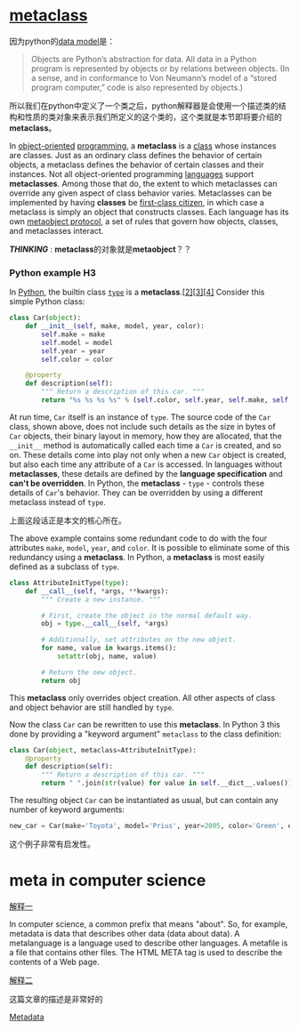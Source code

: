 
# [metaclass](https://en.wikipedia.org/wiki/Metaclass) 



因为python的[data model](https://docs.python.org/3.6/reference/datamodel.html)是：

>Objects are Python’s abstraction for data. All data in a Python program is represented by objects or by relations between objects. (In a sense, and in conformance to Von Neumann’s model of a “stored program computer,” code is also represented by objects.)

所以我们在python中定义了一个类之后，python解释器是会使用一个描述类的结构和性质的类对象来表示我们所定义的这个类的，这个类就是本节即将要介绍的**metaclass**。





In [object-oriented](https://en.wikipedia.org/wiki/Object-oriented_programming) [programming](https://en.wikipedia.org/wiki/Computer_programming), a **metaclass** is a [class](https://en.wikipedia.org/wiki/Class_(computer_science)) whose instances are classes. Just as an ordinary class defines the behavior of certain objects, a metaclass defines the behavior of certain classes and their instances. Not all object-oriented programming [languages](https://en.wikipedia.org/wiki/Programming_languages) support **metaclasses**. Among those that do, the extent to which metaclasses can override any given aspect of class behavior varies. Metaclasses can be implemented by having **classes** be [first-class citizen](https://en.wikipedia.org/wiki/First-class_citizen), in which case a metaclass is simply an object that constructs classes. Each language has its own [metaobject protocol](https://en.wikipedia.org/wiki/Metaobject_protocol), a set of rules that govern how objects, classes, and metaclasses interact.

***THINKING*** : **metaclass**的对象就是**metaobject**？？



### Python example H3

In [Python](https://en.wikipedia.org/wiki/Python_(programming_language)), the builtin class [`type`](https://docs.python.org/3.7/library/functions.html#type) is a **metaclass**.[[2\]](https://en.wikipedia.org/wiki/Metaclass#cite_note-2)[[3\]](https://en.wikipedia.org/wiki/Metaclass#cite_note-3)[[4\]](https://en.wikipedia.org/wiki/Metaclass#cite_note-4) Consider this simple Python class:

```python
class Car(object):
    def __init__(self, make, model, year, color):
        self.make = make
        self.model = model
        self.year = year
        self.color = color

    @property
    def description(self):
        """ Return a description of this car. """
        return "%s %s %s %s" % (self.color, self.year, self.make, self.model)
```

At run time, `Car` itself is an instance of `type`. The source code of the `Car` class, shown above, does not include such details as the size in bytes of `Car` objects, their binary layout in memory, how they are allocated, that the `__init__` method is automatically called each time a `Car` is created, and so on. These details come into play not only when a new `Car` object is created, but also each time any attribute of a `Car` is accessed. In languages without **metaclasses**, these details are defined by the **language specification** and **can't be overridden**. In Python, the **metaclass** - `type` - controls these details of `Car`'s behavior. They can be overridden by using a different metaclass instead of `type`.

上面这段话正是本文的核心所在。

The above example contains some redundant code to do with the four attributes `make`, `model`, `year`, and `color`. It is possible to eliminate some of this redundancy using a **metaclass**. In Python, a **metaclass** is most easily defined as a subclass of `type`.

```python
class AttributeInitType(type):
    def __call__(self, *args, **kwargs):
        """ Create a new instance. """

        # First, create the object in the normal default way.
        obj = type.__call__(self, *args)

        # Additionally, set attributes on the new object.
        for name, value in kwargs.items():
            setattr(obj, name, value)

        # Return the new object.
        return obj
```

This **metaclass** only overrides object creation. All other aspects of class and object behavior are still handled by `type`.

Now the class `Car` can be rewritten to use this **metaclass**. In Python 3 this done by providing a "keyword argument" `metaclass` to the class definition:

```python
class Car(object, metaclass=AttributeInitType):
    @property
    def description(self):
        """ Return a description of this car. """
        return " ".join(str(value) for value in self.__dict__.values())
```

The resulting object `Car` can be instantiated as usual, but can contain any number of keyword arguments:

```python
new_car = Car(make='Toyota', model='Prius', year=2005, color='Green', engine='Hybrid')
```

这个例子非常有启发性。





# meta in computer science

[解释一](https://www.webopedia.com/TERM/M/meta.html)

In computer science, a common prefix that means "about". So, for example, metadata is data that describes other data (data about data). A metalanguage is a language used to describe other languages. A metafile is a file that contains other files. The HTML META tag is used to describe the contents of a Web page.


[解释二](https://whatis.techtarget.com/definition/metadata)

这篇文章的描述是非常好的

[Metadata](https://en.wikipedia.org/wiki/Metadata)





